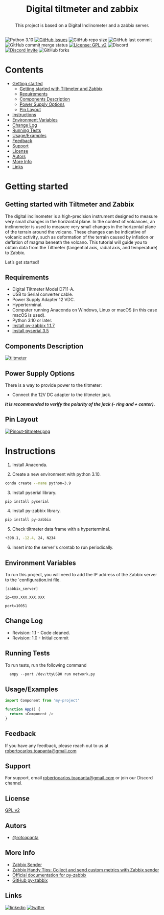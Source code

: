# <p align="center">Digital tiltmeter and zabbix 

<p align="center">This project is based on a Digital Inclinometer and a zabbix server.</p>

##

![Python 3.10](https://img.shields.io/badge/Python-3.10-blue.svg)
[![GitHub issues](https://img.shields.io/github/issues/rotoapanta/digital_tiltmeter_zabbix
)](https://github.com/rotoapanta/digital_tiltmeter_zabbix/issues)
![GitHub repo size](https://img.shields.io/github/repo-size/rotoapanta/digital_tiltmeter_zabbix
)
![GitHub last commit](https://img.shields.io/github/last-commit/rotoapanta/digital_tiltmeter_zabbix
)
![GitHub commit merge status](https://img.shields.io/github/commit-status/rotoapanta/prueba_2/main/6a500cc65d)
[![License: GPL v2](https://img.shields.io/badge/License-GPL%20v2-blue.svg)](https://www.gnu.org/licenses/gpl-2.0)
![Discord](https://img.shields.io/discord/996422496842694726)
[![Discord Invite](https://img.shields.io/badge/discord-join%20now-green)](https://discord.gg/Gs9b3HFd)
![GitHub forks](https://img.shields.io/github/forks/rotoapanta/ESP32-Blinking-RGB-Led?style=social)

# Contents

  * [Getting started](#getting-started)
    * [Getting started with Tiltmeter and Zabbix](#getting-started-with-tiltmeter-and-zabbix)
    * [Requirements](#requirements)
    * [Components Description](#components-description)
    * [Power Supply Options](#power-supply-options)
    * [Pin Layout](#pin-layout)
  * [Instructions](#instructions)
  * [Environment Variables](#environment-variables)
  * [Change Log](#change-log)
  * [Running Tests](#running-tests)
  * [Usage/Examples](#usage-examples)
  * [Feedback](#feedback)
  * [Support](#support)
  * [License](#license)
  * [Autors](#autors)
  * [More Info](#more-info)
  * [Links](#links)

# Getting started

## Getting started with Tiltmeter and Zabbix

The digital inclinometer is a high-precision instrument designed to measure very small changes in the horizontal plane. In the context of volcanoes, an inclinometer is used to measure very small changes in the horizontal plane of the terrain around the volcano. These changes can be indicative of volcanic activity, such as deformation of the terrain caused by inflation or deflation of magma beneath the volcano. This tutorial will guide you to obtain data from the Tiltmeter (tangential axis, radial axis, and temperature) to Zabbix.

Let’s get started!
 
## Requirements

  * Digital Tiltmeter Model D711-A.
  * USB to Serial converter cable.
  * Power Supply Adapter 12 VDC.
  * Hyperterminal.
  * Computer running Anaconda on Windows, Linux or macOS (in this case macOS is used).
  * Python 3.10 or later.
  * [Install py-zabbix 1.1.7](https://pypi.org/project/pyzabbix/)
  * [Install pyserial 3.5](https://pypi.org/project/pyserial/)

## Components Description

[![tiltmeter](https://i.postimg.cc/C58R1Dx6/29986-15905531.jpg)](https://postimg.cc/rR8VZDWS "Tiltmeter D711-A")

## Power Supply Options

There is a way to provide power to the tiltmeter:

  * Connect the 12V DC adapter to the tiltmeter jack.

**_It is recommended to verify the polarity of the jack (- ring and + center)._**

## Pin Layout
[![Pinout-tiltmeter.png](https://i.postimg.cc/cL0jLmyk/Pinout-tiltmeter.png)](https://postimg.cc/N5CbNR0R)

# Instructions

1. Install Anaconda.

2. Create a new environment with python 3.10.

  ```bash
  conda create --name python=3.9
  ```

3. Install pyserial library.

  ```bash
  pip install pyserial
  ```

4. Install py-zabbix library.

  ```bash
  pip install py-zabbix
  ```
5. Check tiltmeter data frame with a hyperterminal.

  ```bash
  +398.1, -12.4, 24, N234
  ```
6. Insert into the server's crontab to run periodically.

## Environment Variables

To run this project, you will need to add the IP address of the Zabbix server to the `configuration.ini file.

`[zabbix_server]`

`ip=XXX.XXX.XXX.XXX`

`port=10051`

## Change Log

* Revision: 1.1 - Code cleaned.
* Revision: 1.0 - Initial commit

## Running Tests

To run tests, run the following command

```python
  ampy --port /dev/ttyUSB0 run network.py
```

## Usage/Examples

```javascript
import Component from 'my-project'

function App() {
  return <Component />
}
```

## Feedback

If you have any feedback, please reach out to us at robertocarlos.toapanta@gmail.com

## Support

For support, email robertocarlos.toapanta@gmail.com or join our Discord channel.

## License

[GPL v2](https://www.gnu.org/licenses/gpl-2.0)

## Autors
- [@rotoapanta](https://github.com/rotoapanta)

## More Info

* [Zabbix Sender](https://www.zabbix.com/documentation/4.0/en/manual/concepts/sender)
* [Zabbix Handy Tips: Collect and send custom metrics with Zabbix sender](https://www.youtube.com/watch?v=AWJgEHLOHe0)
* [Official documentation for py-zabbix](https://py-zabbix.readthedocs.io/en/latest/)
* [GitHub py-zabbix](https://github.com/adubkov/py-zabbix)

## Links
[![linkedin](https://img.shields.io/badge/linkedin-0A66C2?style=for-the-badge&logo=linkedin&logoColor=white)](https://www.linkedin.com/in/roberto-carlos-toapanta-g/)
[![twitter](https://img.shields.io/badge/twitter-1DA1F2?style=for-the-badge&logo=twitter&logoColor=white)](https://twitter.com/rotoapanta)
